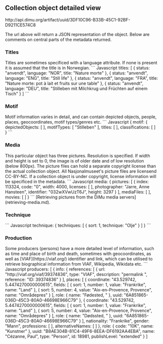 <h2>Collection object detailed view</h2>
http://api.dimu.org/artifact/uuid/3DF10C96-B33B-45C1-92BF-D9211CE574C8

The url above will return a JSON representation of the object. Below are comments on central parts of the metadata returned.
<h3>Titles</h3>
Titles are sometimes specificed with a language attribute. If none is present it is assumed that the title is in Norwegian.
``` Javascript
titles: [
  {
    status: "anvendt",
    language: "NOR",
    title: "Nature morte"
  },
  {
    status: "anvendt",
    language: "ENG",
    title: "Still life"
  },
  {
    status: "anvendt",
    language: "FRA",
    title: "Nature morte: pot à lait et fruits sur une table"
  },
  {
    status: "anvendt",
    language: "DEU",
    title: "Stilleben mit Milchkrug und Früchten auf einem Tisch"
  }
]
```

<h3>Motif</h3>
Motif information varies in detail, and can contain depicted objects, people, places, geocoordinates, motif types/genres etc.
``` Javascript
{
motif: {
  depictedObjects: [ ],
  motifTypes: [
    "Stilleben"
  ],
  titles: [ ],
  classifications: [ ]
}
```
<h3>Media</h3>
This particular object has three pictures. Resolution is specified. If width and height is set to 0, the image is of older date and of low resolution (below 800px). The picture files can hold a separate copyright license than the actual collection object. All Nasjonalmuseet's picture files are licensend CC-BY-NC. If a collection object is under copyright, license information will be specificed in the metadata.
``` Javascript
media: {
  pictures: [
    {
      index: 113324,
      code: "0",
      width: 4000,
      licenses: [ ],
      photographer: "Jarre, Anne Hansteen",
      identifier: "032wXVwUzT6J",
      height: 3297
      }
    ],
  mediaFiles: [ ],
  movies: [ ]
}
```
[Retrieving pictures from the DiMu media servers](retrieving-media.md).
<h3>Technique</h3>
``` Javascript
technique: {
techniques: [
{
sort: 1,
technique: "Olje"
}
]
}
```
<h3>Production</h3>
Some producers (persons) have a more detailed level of information, such as time and place of birth and death, sometimes with geocoordinates, as well as [VIAF](https://viaf.org/) identifier and link, which can be utilised to retrieve biographical information from VIAF, Wikipedia, Wikidata etc.
``` Javascript
producers: [
    {
      info: {
      references: [
        {
          url: "http://viaf.org/viaf/39374836",
          type: "VIAF",
          description: "permalink ",
          reference: "ID: 39374836"
        }
        ],
      places: [
        {
        coordinate: "43.529742, 5.4474270000000615",
        fields: [
        {
        sort: 1,
        number: 1,
        value: "Frankrike",
        name: "Land"
        },
        {
        sort: 5,
        number: 4,
        value: "Aix-en-Provence, Provence",
        name: "Områdepres"
        }
        ],
        role: {
        name: "Fødested, "
        },
        uuid: "6A851865-036D-45C3-80A0-46698E966C79"
        },
        {
        coordinate: "43.529742, 5.4474270000000615",
        fields: [
        {
        sort: 1,
        number: 1,
        value: "Frankrike",
        name: "Land"
        },
        {
        sort: 5,
        number: 4,
        value: "Aix-en-Provence, Provence",
        name: "Områdepres"
        }
        ],
        role: {
        name: "Dødssted, "
        },
        uuid: "6A851865-036D-45C3-80A0-46698E966C79"
        }
      ],
      nationality: "Frankrike",
      gender: "Mann",
      professions: [ ],
      alternativeNames: [ ]
      },
      role: {
      code: "10K",
      name: "Kunstner"
      },
      uuid: "B8AE304B-81C4-49F6-8EEA-DF6192AA4EBA",
      name: "Cézanne, Paul",
      type: "Person",
      id: 18981,
      publishLevel: "extended"
    }
]
